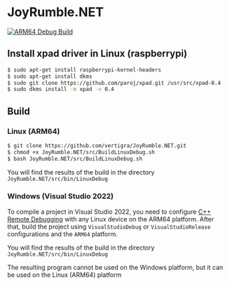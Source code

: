 # JoyRumble.NET

[![ARM64 Debug Build](https://github.com/vertigra/JoyRumble.NET/actions/workflows/dotnet.yml/badge.svg)](https://github.com/vertigra/JoyRumble.NET/actions/workflows/dotnet.yml)

## Install xpad driver in Linux (raspberrypi)

```bash
$ sudo apt-get install raspberrypi-kernel-headers
$ sudo apt-get install dkms 
$ sudo git clone https://github.com/paroj/xpad.git /usr/src/xpad-0.4
$ sudo dkms install -m xpad -v 0.4
```

## Build 

### Linux (ARM64) 

```bash
$ git clone https://github.com/vertigra/JoyRumble.NET.git
$ chmod +x JoyRumble.NET/src/BuildLinuxDebug.sh
$ bash JoyRumble.NET/src/BuildLinuxDebug.sh
```
You will find the results of the build in the directory `JoyRumble.NET/src/bin/LinuxDebug`

### Windows (Visual Studio 2022)
To compile a project in Visual Studio 2022, you need to configure [C++ Remote Debugging](https://learn.microsoft.com/en-us/visualstudio/debugger/remote-debugging-cpp?view=vs-2022) with any Linux device on the ARM64 platform. 
After that, build the project using `VisualStudioDebug` or `VisualStudioRelease` configurations and the `ARM64` platform.

You will find the results of the build in the directory `JoyRumble.NET/src/bin/LinuxDebug`

The resulting program cannot be used on the Windows platform, but it can be used on the Linux (ARM64) platform
